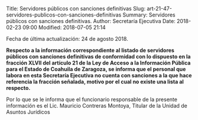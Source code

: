 Title: Servidores públicos con sanciones definitivas
Slug: art-21-47-servidores-publicos-con-sanciones-definitivas
Summary: Servidores públicos con sanciones definitivas.
Author: Secretaría Ejecutiva
Date: 2018-02-23 09:00
Modified: 2018-07-05 21:14


Fecha de última actualización: 24 de agosto 2018.

**Respecto a la información correspondiente al listado de servidores
públicos con sanciones definitivas de conformidad con lo dispuesto en
la fracción XLVII del artículo 21 de la Ley de Acceso a la Información
Pública para el Estado de Coahuila de Zaragoza, se informa que el
personal que labora en esta Secretaría Ejecutiva no cuenta con
sanciones a la que hace referencia la fracción señalada, motivo por el
cual no existe una lista al respecto.**

Por lo que se le informa que el funcionario responsable de la presente
información es el Lic. Mauricio Contreras Montoya, Titular de la Unidad
de Asuntos Jurídicos
